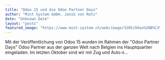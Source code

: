 ```yaml
---
title: "Odoo 15 und die Odoo Partner Days"
author: "Mint System GmbH, Janik von Rotz"
date: "Unknown Date"
layout: "posts"
featured_image: "https://www.mint-system.ch/web/image/3205/Odoo%20B%C3%BCro.jpeg"
---
```


Mit der Veröffentlichung von Odoo 15 wurden im Rahmen der "Odoo Partner Days" Odoo Partner aus der ganzen Welt nach Belgien ins Hauptquartier eingeladen. Im letzten Oktober sind wir mit Zug und Auto n...

